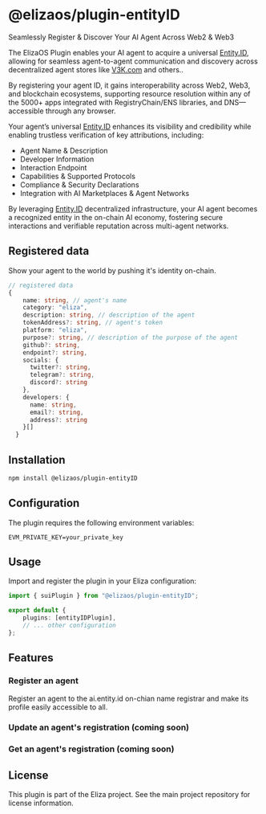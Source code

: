 # @elizaos/plugin-entityID

Seamlessly Register & Discover Your AI Agent Across Web2 & Web3

The ElizaOS Plugin enables your AI agent to acquire a universal [Entity.ID](https://entity.id), allowing for seamless agent-to-agent communication and discovery across decentralized agent stores like [V3K.com](https://V3K.com) and others..

By registering your agent ID, it gains interoperability across Web2, Web3, and blockchain ecosystems, supporting resource resolution within any of the 5000+ apps integrated with RegistryChain/ENS libraries, and DNS—accessible through any browser.

Your agent’s universal [Entity.ID](https://entity.id) enhances its visibility and credibility while enabling trustless verification of key attributions, including:

- Agent Name & Description
- Developer Information
- Interaction Endpoint
- Capabilities & Supported Protocols
- Compliance & Security Declarations
- Integration with AI Marketplaces & Agent Networks

By leveraging [Entity.ID](https://entity.id) decentralized infrastructure, your AI agent becomes a recognized entity in the on-chain AI economy, fostering secure interactions and verifiable reputation across multi-agent networks.

## Registered data

Show your agent to the world by pushing it's identity on-chain.

```ts
// registered data
{
    name: string, // agent's name
    category: "eliza",
    description: string, // description of the agent
    tokenAddress?: string, // agent's token
    platform: "eliza",
    purpose?: string, // description of the purpose of the agent
    github?: string,
    endpoint?: string,
    socials: {
      twitter?: string,
      telegram?: string,
      discord?: string
    },
    developers: {
      name: string,
      email?: string,
      address?: string
    }[]
  }
```

## Installation

```bash
npm install @elizaos/plugin-entityID
```

## Configuration

The plugin requires the following environment variables:

```env
EVM_PRIVATE_KEY=your_private_key
```

## Usage

Import and register the plugin in your Eliza configuration:

```typescript
import { suiPlugin } from "@elizaos/plugin-entityID";

export default {
    plugins: [entityIDPlugin],
    // ... other configuration
};
```

## Features

### Register an agent

Register an agent to the ai.entity.id on-chian name registrar and make its profile easily accessible to all.

### Update an agent's registration (coming soon)

### Get an agent's registration (coming soon)

## License

This plugin is part of the Eliza project. See the main project repository for license information.
